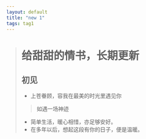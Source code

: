 ```yaml
---
layout: default
title: "new 1"
tags: tag1
---
```

> # 给甜甜的情书，长期更新
> ## 初见
> * 上苍眷顾，容我在最美的时光里遇见你
>  > 如遇一场神迹
> * 简单生活，暖心相惜，亦足够安好。
> * 在多年以后，想起这段有你的日子，便是温暖。